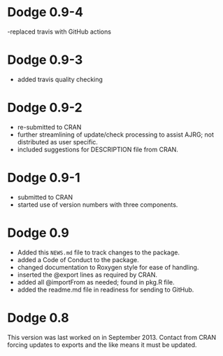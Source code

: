 # Dodge 0.9-4

-replaced travis with GitHub actions

# Dodge 0.9-3

- added travis quality checking

# Dodge 0.9-2

- re-submitted to CRAN
- further streamlining of update/check processing to assist AJRG; not distributed as user specific.
- included suggestions for DESCRIPTION file from CRAN.

# Dodge 0.9-1

- submitted to CRAN
- started use of version numbers with three components.

# Dodge 0.9

- Added this `NEWS.md` file to track changes to the package.
- added a Code of Conduct to the package.
- changed documentation to Roxygen style for ease of handling.
- inserted the @export lines as required by CRAN.
- added all @importFrom as needed; found in pkg.R file.
- added the readme.md file in readiness for sending to GitHub.

# Dodge 0.8

This version was last worked on in September 2013. Contact from CRAN forcing updates to exports and the like means it must be updated.
